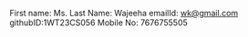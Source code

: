 First name: Ms.
Last Name: Wajeeha
emailId: wk@gmail.com
githubID:1WT23CS056
Mobile No: 7676755505
 
